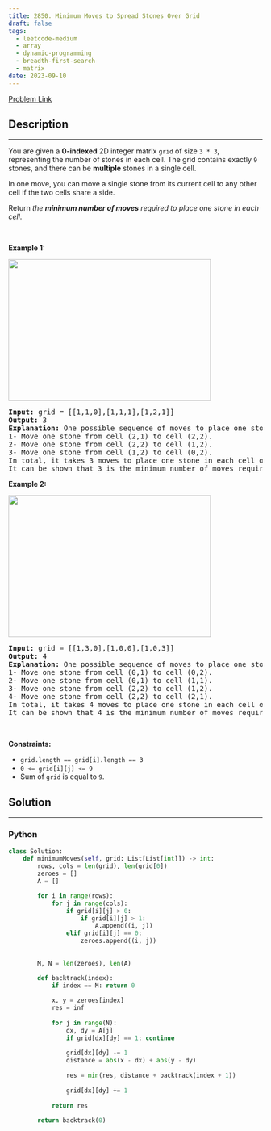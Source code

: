 ```yaml
---
title: 2850. Minimum Moves to Spread Stones Over Grid
draft: false
tags: 
  - leetcode-medium
  - array
  - dynamic-programming
  - breadth-first-search
  - matrix
date: 2023-09-10
---
```


[Problem Link](https://leetcode.com/problems/minimum-moves-to-spread-stones-over-grid/)

## Description

---
<p>You are given a <strong>0-indexed</strong> 2D integer matrix <code>grid</code> of size <code>3 * 3</code>, representing the number of stones in each cell. The grid contains exactly <code>9</code> stones, and there can be <strong>multiple</strong> stones in a single cell.</p>

<p>In one move, you can move a single stone from its current cell to any other cell if the two cells share a side.</p>

<p>Return <em>the <strong>minimum number of moves</strong> required to place one stone in each cell</em>.</p>

<p>&nbsp;</p>
<p><strong class="example">Example 1:</strong></p>
<img alt="" src="https://assets.leetcode.com/uploads/2023/08/23/example1-3.svg" style="width: 401px; height: 281px;" />
<pre>
<strong>Input:</strong> grid = [[1,1,0],[1,1,1],[1,2,1]]
<strong>Output:</strong> 3
<strong>Explanation:</strong> One possible sequence of moves to place one stone in each cell is: 
1- Move one stone from cell (2,1) to cell (2,2).
2- Move one stone from cell (2,2) to cell (1,2).
3- Move one stone from cell (1,2) to cell (0,2).
In total, it takes 3 moves to place one stone in each cell of the grid.
It can be shown that 3 is the minimum number of moves required to place one stone in each cell.
</pre>

<p><strong class="example">Example 2:</strong></p>
<img alt="" src="https://assets.leetcode.com/uploads/2023/08/23/example2-2.svg" style="width: 401px; height: 281px;" />
<pre>
<strong>Input:</strong> grid = [[1,3,0],[1,0,0],[1,0,3]]
<strong>Output:</strong> 4
<strong>Explanation:</strong> One possible sequence of moves to place one stone in each cell is:
1- Move one stone from cell (0,1) to cell (0,2).
2- Move one stone from cell (0,1) to cell (1,1).
3- Move one stone from cell (2,2) to cell (1,2).
4- Move one stone from cell (2,2) to cell (2,1).
In total, it takes 4 moves to place one stone in each cell of the grid.
It can be shown that 4 is the minimum number of moves required to place one stone in each cell.
</pre>

<p>&nbsp;</p>
<p><strong>Constraints:</strong></p>

<ul>
	<li><code>grid.length == grid[i].length == 3</code></li>
	<li><code>0 &lt;= grid[i][j] &lt;= 9</code></li>
	<li>Sum of <code>grid</code> is equal to <code>9</code>.</li>
</ul>


## Solution

---
### Python
``` py title='minimum-moves-to-spread-stones-over-grid'
class Solution:
    def minimumMoves(self, grid: List[List[int]]) -> int:
        rows, cols = len(grid), len(grid[0])
        zeroes = []
        A = []

        for i in range(rows):
            for j in range(cols):
                if grid[i][j] > 0:
                    if grid[i][j] > 1:
                        A.append((i, j))
                elif grid[i][j] == 0:
                    zeroes.append((i, j))
        
        
        M, N = len(zeroes), len(A)

        def backtrack(index):
            if index == M: return 0
            
            x, y = zeroes[index]
            res = inf
            
            for j in range(N):
                dx, dy = A[j]
                if grid[dx][dy] == 1: continue
                    
                grid[dx][dy] -= 1
                distance = abs(x - dx) + abs(y - dy)
                
                res = min(res, distance + backtrack(index + 1))
                
                grid[dx][dy] += 1
            
            return res
                                 
        return backtrack(0)
            
            
```

